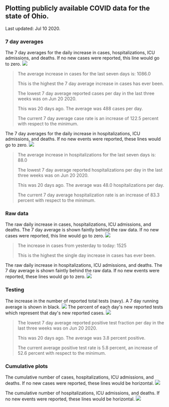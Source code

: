 ## Plotting publicly available COVID data for the state of Ohio. 

Last updated: Jul 10 2020. 

### 7 day averages
The 7 day averages for the daily increase in cases, hospitalizations, ICU admissions, and deaths. If no new cases were reported, this line would go to zero.
![](7dayaverage_cases.png)

>The average increase in cases for the last seven days is: 1086.0
>
>This is the highest the 7 day average increase in cases has ever been.
>
>
>The lowest 7 day average reported cases per day in the last three weeks was on Jun 20 2020.
>
>This was 20 days ago. The average was 488 cases per day.
>
>The current 7 day average case rate is an increase of 122.5 percent with respect to the minimum.

The 7 day averages for the daily increase in hospitalizations, ICU admissions, and deaths. If no new events were reported, these lines would go to zero.
![](7dayaverage_hospital.png)

>The average increase in hospitalizations for the last seven days is: 88.0
>
>The lowest 7 day average reported hospitalizations per day in the last three weeks was on Jun 20 2020.
>
>This was 20 days ago. The average was 48.0 hospitalizations per day.
>
>The current 7 day average hospitalization rate is an increase of 83.3 percent with respect to the minimum.

### Raw data
The raw daily increase in cases, hospitalizations, ICU admissions, and deaths. The 7 day average is shown faintly behind the raw data. If no new cases were reported, this line would go to zero.
![](DailyCases.png)

>The increase in cases from yesterday to today: 1525 
>
>This is the highest the single day increase in cases has ever been.

The raw daily increase in hospitalizations, ICU admissions, and deaths. The 7 day average is shown faintly behind the raw data. If no new events were reported, these lines would go to zero.
![](DailyHospitalizations.png)

### Testing

The increase in the number of reported total tests (navy). A 7 day running average is shown in black.
![](DailyTests.png)
The percent of each day's new reported tests which represent that day's new reported cases.
![](percentpositive_tests.png)

>The lowest 7 day average reported positive test fraction per day in the last three weeks was on Jun 20 2020.
>
>This was 20 days ago. The average was 3.8 percent positive. 
>
>The current average positive test rate is 5.8 percent, an increase of 52.6 percent with respect to the minimum. 

### Cumulative plots
The cumulative number of cases, hospitalizations, ICU admissions, and deaths. If no new cases were reported, these lines would be horizontal.
![](Cases.png)

The cumulative number of hospitalizations, ICU admissions, and deaths. If no new events were reported, these lines would be horizontal.
![](Hospitalizations.png)
